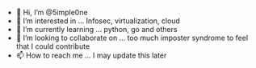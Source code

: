 - 👋 Hi, I’m @5imple0ne
- 👀 I’m interested in ... Infosec, virtualization, cloud 
- 🌱 I’m currently learning ... python, go and others
- 💞️ I’m looking to collaborate on ... too much imposter syndrome to feel that I could contribute 
- 📫 How to reach me ... I may update this later

<!---
5imple0ne/5imple0ne is a ✨ special ✨ repository because its `README.md` (this file) appears on your GitHub profile.
You can click the Preview link to take a look at your changes.
--->
